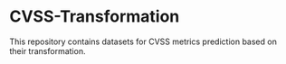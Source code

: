 # CVSS-Transformation
This repository contains datasets for CVSS metrics prediction based on their transformation.
